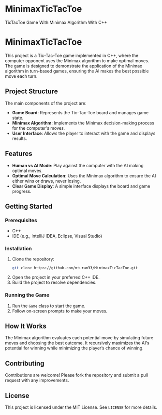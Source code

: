 # MinimaxTicTacToe
TicTacToe Game With Minimax Algorithm With C++

# MinimaxTicTacToe

This project is a Tic-Tac-Toe game implemented in C++, where the computer opponent uses the Minimax algorithm to make optimal moves. The game is designed to demonstrate the application of the Minimax algorithm in turn-based games, ensuring the AI makes the best possible move each turn.

## Project Structure

The main components of the project are:
- **Game Board**: Represents the Tic-Tac-Toe board and manages game state.
- **Minimax Algorithm**: Implements the Minimax decision-making process for the computer's moves.
- **User Interface**: Allows the player to interact with the game and displays results.

## Features

- **Human vs AI Mode**: Play against the computer with the AI making optimal moves.
- **Optimal Move Calculation**: Uses the Minimax algorithm to ensure the AI either wins or draws, never losing.
- **Clear Game Display**: A simple interface displays the board and game progress.

## Getting Started

### Prerequisites

- C++
- IDE (e.g., IntelliJ IDEA, Eclipse, Visual Studio)

### Installation

1. Clone the repository:
   ```bash
   git clone https://github.com/mturan33/MinimaxTicTacToe.git
   ```
2. Open the project in your preferred C++ IDE.
3. Build the project to resolve dependencies.

### Running the Game

1. Run the `Game` class to start the game.
2. Follow on-screen prompts to make your moves.

## How It Works

The Minimax algorithm evaluates each potential move by simulating future moves and choosing the best outcome. It recursively maximizes the AI's potential for winning while minimizing the player’s chance of winning.

## Contributing

Contributions are welcome! Please fork the repository and submit a pull request with any improvements.

## License

This project is licensed under the MIT License. See `LICENSE` for more details.
